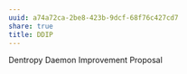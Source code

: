 ```yaml
---
uuid: a74a72ca-2be8-423b-9dcf-68f76c427cd7
share: true
title: DDIP
---
```

Dentropy Daemon Improvement Proposal